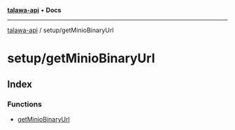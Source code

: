 [**talawa-api**](../../README.md) • **Docs**

***

[talawa-api](../../modules.md) / setup/getMinioBinaryUrl

# setup/getMinioBinaryUrl

## Index

### Functions

- [getMinioBinaryUrl](functions/getMinioBinaryUrl.md)
